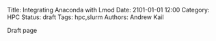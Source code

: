 Title: Integrating Anaconda with Lmod
Date: 2101-01-01 12:00
Category: HPC
Status: draft
Tags: hpc,slurm
Authors: Andrew Kail

Draft page
